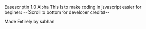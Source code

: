Easescriptin 1.0 Alpha
This Is to make coding in javascript easier for beginers
--(Scroll to bottom for developer credits)--







Made Entirely by subhan
